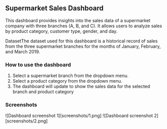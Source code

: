  
## Supermarket Sales Dashboard

This dashboard provides insights into the sales data of a supermarket company with three branches (A, B, and C). It allows users to analyze sales by product category, customer type, gender, and day.

DatasetThe dataset used for this dashboard is a historical record of sales from the three supermarket branches for the months of January, February, and March 2019.

### How to use the dashboard

1. Select a supermarket branch from the dropdown menu.
2. Select a product category from the dropdown menu.
3. The dashboard will update to show the sales data for the selected branch and product category 

### Screenshots

![Dashboard screenshot 1][screenshots/1.png]
![Dashboard screenshot 2][screenshots/2.png]

